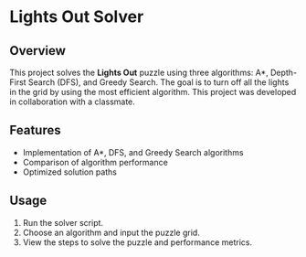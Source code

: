 # Lights Out Solver

## Overview
This project solves the **Lights Out** puzzle using three algorithms: A*, Depth-First Search (DFS), and Greedy Search. The goal is to turn off all the lights in the grid by using the most efficient algorithm. This project was developed in collaboration with a classmate.

## Features
- Implementation of A*, DFS, and Greedy Search algorithms
- Comparison of algorithm performance
- Optimized solution paths

## Usage
1. Run the solver script.
2. Choose an algorithm and input the puzzle grid.
3. View the steps to solve the puzzle and performance metrics.

